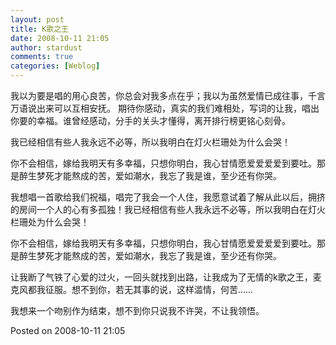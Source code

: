 ```yaml
---
layout: post
title: K歌之王
date: 2008-10-11 21:05
author: stardust
comments: true
categories: [Weblog]
---
```

我以为要是唱的用心良苦，你总会对我多点在乎；我以为虽然爱情已成往事，千言万语说出来可以互相安抚。
期待你感动，真实的我们难相处，写词的让我，唱出你要的幸福。谁曾经感动，分手的关头才懂得，离开排行榜更铭心刻骨。

我已经相信有些人我永远不必等，所以我明白在灯火栏珊处为什么会哭！

你不会相信，嫁给我明天有多幸福，只想你明白，我心甘情愿爱爱爱爱到要吐。那是醉生梦死才能熬成的苦，爱如潮水，我忘了我是谁，至少还有你哭。

我想唱一首歌给我们祝福，唱完了我会一个人住，我愿意试着了解从此以后，拥挤的房间一个人的心有多孤独！我已经相信有些人我永远不必等，所以我明白在灯火栏珊处为什么会哭！

你不会相信，嫁给我明天有多幸福，只想你明白，我心甘情愿爱爱爱爱到要吐。那是醉生梦死才能熬成的苦，爱如潮水，我忘了我是谁，至少还有你哭。

让我断了气铁了心爱的过火，一回头就找到出路，让我成为了无情的k歌之王，麦克风都我征服。想不到你，若无其事的说，这样滥情，何苦……

我想来一个吻别作为结束，想不到你只说我不许哭，不让我领悟。

Posted on 2008-10-11 21:05
